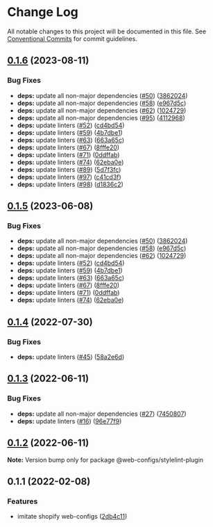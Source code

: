 # Change Log

All notable changes to this project will be documented in this file.
See [Conventional Commits](https://conventionalcommits.org) for commit guidelines.

## [0.1.6](https://github.com/thundermiracle/web-configs/compare/@web-configs/stylelint-plugin@0.1.4...@web-configs/stylelint-plugin@0.1.6) (2023-08-11)


### Bug Fixes

* **deps:** update all non-major dependencies ([#50](https://github.com/thundermiracle/web-configs/issues/50)) ([3862024](https://github.com/thundermiracle/web-configs/commit/3862024824c2b89a0796abea23742d82269d9bb5))
* **deps:** update all non-major dependencies ([#58](https://github.com/thundermiracle/web-configs/issues/58)) ([e967d5c](https://github.com/thundermiracle/web-configs/commit/e967d5c9ab78de64973f1d9a3617cdf431c93af7))
* **deps:** update all non-major dependencies ([#62](https://github.com/thundermiracle/web-configs/issues/62)) ([1024729](https://github.com/thundermiracle/web-configs/commit/102472924c904fd1085202f450205e50f4d06093))
* **deps:** update all non-major dependencies ([#95](https://github.com/thundermiracle/web-configs/issues/95)) ([4112968](https://github.com/thundermiracle/web-configs/commit/411296898acc5c50aace885eb8bb66677314f4e1))
* **deps:** update linters ([#52](https://github.com/thundermiracle/web-configs/issues/52)) ([cd4bd54](https://github.com/thundermiracle/web-configs/commit/cd4bd5430d469b73a5cec57118ada325dd6959d2))
* **deps:** update linters ([#59](https://github.com/thundermiracle/web-configs/issues/59)) ([4b7dbe1](https://github.com/thundermiracle/web-configs/commit/4b7dbe1619b56d54ef089bab966b756db5dcd47f))
* **deps:** update linters ([#63](https://github.com/thundermiracle/web-configs/issues/63)) ([663a65c](https://github.com/thundermiracle/web-configs/commit/663a65c4cc7d0775d908f269df16cff922272052))
* **deps:** update linters ([#67](https://github.com/thundermiracle/web-configs/issues/67)) ([8fffe20](https://github.com/thundermiracle/web-configs/commit/8fffe20d281dc7cc61c667a411b5658a1f6b86fe))
* **deps:** update linters ([#71](https://github.com/thundermiracle/web-configs/issues/71)) ([0ddffab](https://github.com/thundermiracle/web-configs/commit/0ddffab882a9220a4fcf982059a4857f2ea8391a))
* **deps:** update linters ([#74](https://github.com/thundermiracle/web-configs/issues/74)) ([62eba0e](https://github.com/thundermiracle/web-configs/commit/62eba0ecf75d6e485f42307a0858e135df2f7c87))
* **deps:** update linters ([#89](https://github.com/thundermiracle/web-configs/issues/89)) ([5d7f3fc](https://github.com/thundermiracle/web-configs/commit/5d7f3fc9d10eea346cb291eca768a849f57a3649))
* **deps:** update linters ([#97](https://github.com/thundermiracle/web-configs/issues/97)) ([c41cd3f](https://github.com/thundermiracle/web-configs/commit/c41cd3fe25da5ebefc9d12677dace136f182892c))
* **deps:** update linters ([#98](https://github.com/thundermiracle/web-configs/issues/98)) ([d1836c2](https://github.com/thundermiracle/web-configs/commit/d1836c204e7d0e63388248de6a4e6698578911d5))





## [0.1.5](https://github.com/thundermiracle/web-configs/compare/@web-configs/stylelint-plugin@0.1.4...@web-configs/stylelint-plugin@0.1.5) (2023-06-08)


### Bug Fixes

* **deps:** update all non-major dependencies ([#50](https://github.com/thundermiracle/web-configs/issues/50)) ([3862024](https://github.com/thundermiracle/web-configs/commit/3862024824c2b89a0796abea23742d82269d9bb5))
* **deps:** update all non-major dependencies ([#58](https://github.com/thundermiracle/web-configs/issues/58)) ([e967d5c](https://github.com/thundermiracle/web-configs/commit/e967d5c9ab78de64973f1d9a3617cdf431c93af7))
* **deps:** update all non-major dependencies ([#62](https://github.com/thundermiracle/web-configs/issues/62)) ([1024729](https://github.com/thundermiracle/web-configs/commit/102472924c904fd1085202f450205e50f4d06093))
* **deps:** update linters ([#52](https://github.com/thundermiracle/web-configs/issues/52)) ([cd4bd54](https://github.com/thundermiracle/web-configs/commit/cd4bd5430d469b73a5cec57118ada325dd6959d2))
* **deps:** update linters ([#59](https://github.com/thundermiracle/web-configs/issues/59)) ([4b7dbe1](https://github.com/thundermiracle/web-configs/commit/4b7dbe1619b56d54ef089bab966b756db5dcd47f))
* **deps:** update linters ([#63](https://github.com/thundermiracle/web-configs/issues/63)) ([663a65c](https://github.com/thundermiracle/web-configs/commit/663a65c4cc7d0775d908f269df16cff922272052))
* **deps:** update linters ([#67](https://github.com/thundermiracle/web-configs/issues/67)) ([8fffe20](https://github.com/thundermiracle/web-configs/commit/8fffe20d281dc7cc61c667a411b5658a1f6b86fe))
* **deps:** update linters ([#71](https://github.com/thundermiracle/web-configs/issues/71)) ([0ddffab](https://github.com/thundermiracle/web-configs/commit/0ddffab882a9220a4fcf982059a4857f2ea8391a))
* **deps:** update linters ([#74](https://github.com/thundermiracle/web-configs/issues/74)) ([62eba0e](https://github.com/thundermiracle/web-configs/commit/62eba0ecf75d6e485f42307a0858e135df2f7c87))





## [0.1.4](https://github.com/thundermiracle/web-configs/compare/@web-configs/stylelint-plugin@0.1.3...@web-configs/stylelint-plugin@0.1.4) (2022-07-30)


### Bug Fixes

* **deps:** update linters ([#45](https://github.com/thundermiracle/web-configs/issues/45)) ([58a2e6d](https://github.com/thundermiracle/web-configs/commit/58a2e6d3097ebd423314638fb4bd9e98879bc537))





## [0.1.3](https://github.com/thundermiracle/web-configs/compare/@web-configs/stylelint-plugin@0.1.2...@web-configs/stylelint-plugin@0.1.3) (2022-06-11)


### Bug Fixes

* **deps:** update all non-major dependencies ([#27](https://github.com/thundermiracle/web-configs/issues/27)) ([7450807](https://github.com/thundermiracle/web-configs/commit/745080797c260ab9d4da8651a5eb2f0e4bff5878))
* **deps:** update linters ([#16](https://github.com/thundermiracle/web-configs/issues/16)) ([96e77f9](https://github.com/thundermiracle/web-configs/commit/96e77f9816003f94ee43b500853b0cbd15176dcb))





## [0.1.2](https://github.com/thundermiracle/web-configs/compare/@web-configs/stylelint-plugin@0.1.1...@web-configs/stylelint-plugin@0.1.2) (2022-06-11)

**Note:** Version bump only for package @web-configs/stylelint-plugin





## 0.1.1 (2022-02-08)


### Features

* imitate shopify web-configs ([2db4c11](https://github.com/thundermiracle/web-configs/commit/2db4c11951096e2e9957c892682af9f1804598fe))

